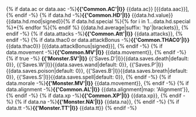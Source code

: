 {% if data.ac or data.aac -%}**{{'Common.AC'|l}}** {{data.ac}} \[{{data.aac}}\], {% endif -%}
{% if data.hd -%}**{{'Common.HD'|l}}** {{data.hd.value}}{{data.hd.mod|signed}}{% if data.hd.special %}{% for i in 1...data.hd.special %}*{% endfor %}{% endif %} {{data.hd.average|suffix: 'hp'|brackets}}, {% endif -%}
{% if data.attacks -%}**{{'Common.Att'|l}}** {{data.attacks}}, {% endif -%}
{% if data.thac0 or data.attackBonus -%}**{{'Common.THAC0'|l}}** {{data.thac0}} \[{{data.attackBonus|signed}}\], {% endif -%}
{% if data.movement -%}**{{'Common.MV'|l}}** {{data.movement}}, {% endif -%}
{% if true -%}
**{{'Monster.SV'|l}}** {{'Saves.D'|l}}{{data.saves.death|default: 0}}, {{'Saves.W'|l}}{{data.saves.wand|default: 0}}, {{'Saves.P'|l}}{{data.saves.poison|default: 0}}, {{'Saves.B'|l}}{{data.saves.breath|default: 0}}, {{'Saves.S'|l}}{{data.saves.spell|default: 0}}, {% endif -%}
{% if data.morale -%}**{{'Monster.MV'|l}}** {{data.movement}}, {% endif -%}
{% if data.alignment -%}**{{'Common.AL'|l}}** {{data.alignment|map: 'Alignment'}}, {% endif -%}
{% if data.xp -%}**{{'Common.XP'|l}}** {{data.xp}}, {% endif -%}
{% if data.na -%}**{{'Monster.NA'|l}}** {{data.na}}, {% endif -%}
{% if data.tt -%}**{{'Monster.TT'|l}}** {{data.tt}} {% endif -%}